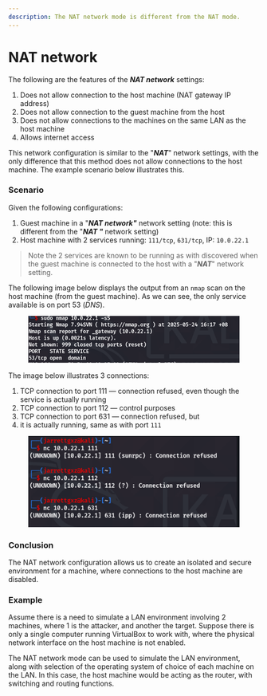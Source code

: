 ```yaml
---
description: The NAT network mode is different from the NAT mode.
---
```


# NAT network

The following are the features of the _**NAT network**_ settings:

1. Does not allow connection to the host machine (NAT gateway IP address)
2. Does not allow connection to the guest machine from the host
3. Does not allow connections to the machines on the same LAN as the host machine
4. Allows internet access

This network configuration is similar to the "_**NAT**_" network settings, with the only difference that this method does not allow connections to the host machine. The example scenario below illustrates this.

### Scenario

Given the following configurations:

1. Guest machine in a "_**NAT network"**_ network setting (note: this is different from the "_**NAT "**_ network setting)
2. Host machine with 2 services running: `111/tcp`, `631/tcp`, IP:  `10.0.22.1`&#x20;

> Note the 2 services are known to be running as with discovered when the guest machine is connected to the host with a "_**NAT**_" network setting.

The following image below displays the output from an `nmap` scan on the host machine (from the guest machine). As we can see, the only service available is on port 53 (_DNS_).

<figure><img src="../.gitbook/assets/image (1) (1).png" alt=""><figcaption></figcaption></figure>

The image below illustrates 3 connections:

1. TCP connection to port 111 — connection refused, even though the service is actually running&#x20;
2. TCP connection to port 112 — control purposes
3. TCP connection to port 631 — connection refused, but
4. &#x20;it is actually running, same as with port `111`

<figure><img src="../.gitbook/assets/image (9).png" alt=""><figcaption></figcaption></figure>

### Conclusion

The NAT network configuration allows us to create an isolated and secure environment for a machine, where connections to the host machine are disabled.

### Example

Assume there is a need to simulate a LAN environment involving 2 machines, where 1 is the attacker, and another the target. Suppose there is only a single computer running VirtualBox to work with, where the physical network interface on the host machine is not enabled.

The NAT network mode can be used to simulate the LAN environment, along with selection of the operating system of choice of each machine on the LAN. In this case, the host machine would be acting as the router, with switching and routing functions.
